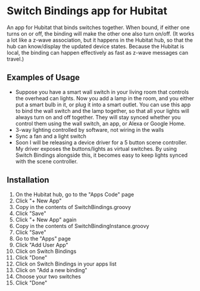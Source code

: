 # Switch Bindings app for Hubitat
An app for Hubitat that binds switches together.  When bound, if either one turns on or off, the binding will make the other one also turn on/off. (It works a lot like a z-wave association, but it happens in the Hubitat hub, so that the hub can know/display the updated device states.  Because the Hubitat is local, the binding can happen effectively as fast as z-wave messages can travel.)

## Examples of Usage
- Suppose you have a smart wall switch in your living room that controls the overhead can lights.  Now you add a lamp in the room, and you either put a smart bulb in it, or plug it into a smart outlet.  You can use this app to bind the wall switch and the lamp together, so that all your lights will always turn on and off together.  They will stay synced whether you control them using the wall switch, an app, or Alexa or Google Home.
- 3-way lighting controlled by software, not wiring in the walls
- Sync a fan and a light switch
- Soon I will be releasing a device driver for a 5 button scene controller.  My driver exposes the buttons/lights as virtual switches.  By using Switch Bindings alongside this, it becomes easy to keep lights synced with the scene controller.

## Installation
1. On the Hubitat hub, go to the "Apps Code" page
2. Click "+ New App"
3. Copy in the contents of SwitchBindings.groovy
4. Click "Save"
5. Click "+ New App" again
6. Copy in the contents of SwitchBindingInstance.groovy
7. Click "Save"
8. Go to the "Apps" page
9. Click "Add User App"
10. Click on Switch Bindings
11. Click "Done"
12. Click on Switch Bindings in your apps list
13. Click on "Add a new binding"
14. Choose your two switches
15. Click "Done"

